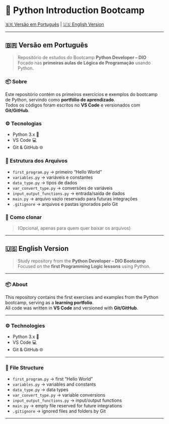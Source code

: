 # 🐍 Python Introduction Bootcamp

[🇧🇷 Versão em Português](#-versão-em-português) | [🇺🇸 English Version](#-us-english-version)

---

## 🇧🇷 Versão em Português

> Repositório de estudos do Bootcamp **Python Developer – DIO**  
> Focado nas **primeiras aulas de Lógica de Programação** usando Python.

### 📦 Sobre
Este repositório contém os primeiros exercícios e exemplos do bootcamp de Python, servindo como **portfólio de aprendizado**.  
Todos os códigos foram escritos no **VS Code** e versionados com **Git/GitHub**.

### ⚙️ Tecnologias
- Python 3.x 🐍
- VS Code 💻
- Git & GitHub 🌐

### 📁 Estrutura dos Arquivos
- `first_program.py` → primeiro “Hello World”
- `variables.py` → variáveis e constantes
- `data_type.py` → tipos de dados
- `var_convert_type.py` → conversões de variáveis
- `input_output_functions.py` → entrada/saída de dados
- `main.py` → arquivo vazio reservado para futuras integrações
- `.gitignore` → arquivos e pastas ignorados pelo Git

### 🚀 Como clonar
> (Opcional, apenas para quem quer baixar os arquivos)

---

## 🇺🇸 English Version

> Study repository from the **Python Developer – DIO Bootcamp**  
> Focused on the **first Programming Logic lessons** using Python.

---

### 📦 About
This repository contains the first exercises and examples from the Python bootcamp, serving as a **learning portfolio**.  
All code was written in **VS Code** and versioned with **Git/GitHub**.

---

### ⚙️ Technologies
- Python 3.x 🐍
- VS Code 💻
- Git & GitHub 🌐

---

### 📁 File Structure
- `first_program.py` → first “Hello World”
- `variables.py` → variables and constants
- `data_type.py` → data types
- `var_convert_type.py` → variable conversions
- `input_output_functions.py` → input/output functions
- `main.py` → empty file reserved for future integrations
- `.gitignore` → ignored files and folders by Git

---


